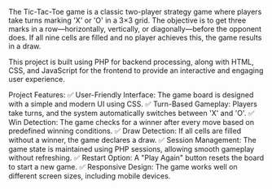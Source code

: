 The Tic-Tac-Toe game is a classic two-player strategy game where players take turns marking 'X' or 'O' in a 3×3 grid. The objective is to get three marks in a row—horizontally, vertically, or diagonally—before the opponent does. If all nine cells are filled and no player achieves this, the game results in a draw.

This project is built using PHP for backend processing, along with HTML, CSS, and JavaScript for the frontend to provide an interactive and engaging user experience.

Project Features:
✅ User-Friendly Interface: The game board is designed with a simple and modern UI using CSS.
✅ Turn-Based Gameplay: Players take turns, and the system automatically switches between 'X' and 'O'.
✅ Win Detection: The game checks for a winner after every move based on predefined winning conditions.
✅ Draw Detection: If all cells are filled without a winner, the game declares a draw.
✅ Session Management: The game state is maintained using PHP sessions, allowing smooth gameplay without refreshing.
✅ Restart Option: A "Play Again" button resets the board to start a new game.
✅ Responsive Design: The game works well on different screen sizes, including mobile devices.
